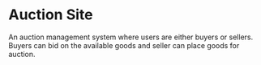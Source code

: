 # Auction Site

An auction management system where users are either buyers or sellers. Buyers can bid on the available goods and seller can place goods for auction.
